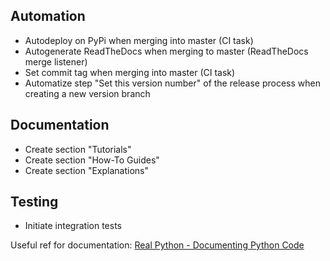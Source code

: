 ## Automation
  - Autodeploy on PyPi when merging into master (CI task)
  - Autogenerate ReadTheDocs when merging to master (ReadTheDocs merge listener)
  - Set commit tag when merging into master (CI task)
  - Automatize step "Set this version number" of the release process when creating a new version branch

## Documentation 
  - Create section "Tutorials"
  - Create section "How-To Guides"
  - Create section "Explanations"

## Testing
  - Initiate integration tests

Useful ref for documentation: [Real Python - Documenting Python Code](https://realpython.com/documenting-python-code/#public-and-open-source-projects "Real Python - Documenting Python Code")

